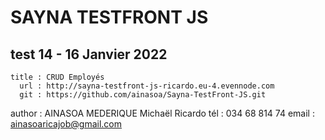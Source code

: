 # SAYNA TESTFRONT JS
## test 14 - 16 Janvier 2022
    title : CRUD Employés
      url : http://sayna-testfront-js-ricardo.eu-4.evennode.com
      git : https://github.com/ainasoa/Sayna-TestFront-JS.git
   author : AINASOA MEDERIQUE Michaël Ricardo
      tél : 034 68 814 74
    email : ainasoaricajob@gmail.com
